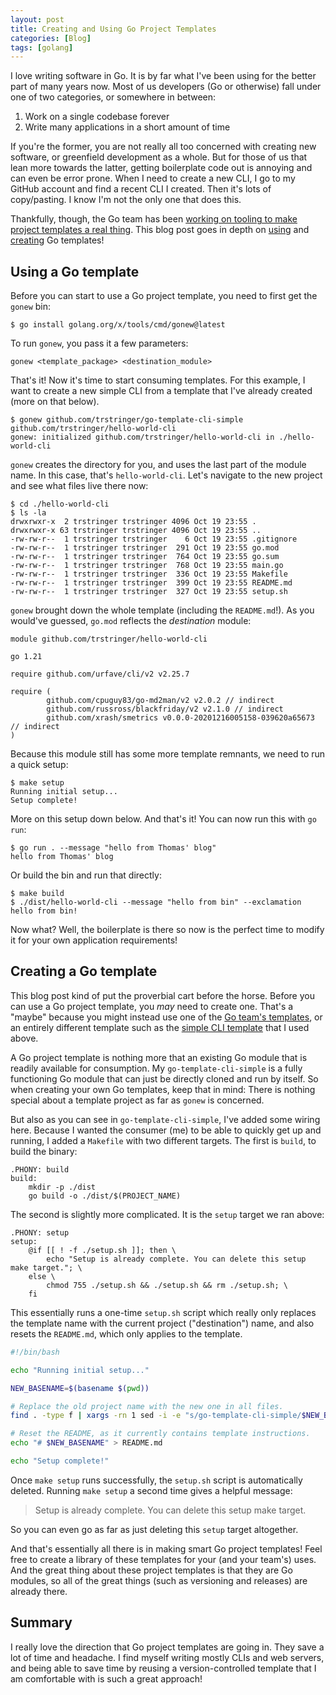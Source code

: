 ```yaml
---
layout: post
title: Creating and Using Go Project Templates
categories: [Blog]
tags: [golang]
---
```


I love writing software in Go. It is by far what I've been using for the better part of many years now. Most of us developers (Go or otherwise) fall under one of two categories, or somewhere in between:

1. Work on a single codebase forever
1. Write many applications in a short amount of time

If you're the former, you are not really all too concerned with creating new software, or greenfield development as a whole. But for those of us that lean more towards the latter, getting boilerplate code out is annoying and can even be error prone. When I need to create a new CLI, I go to my GitHub account and find a recent CLI I created. Then it's lots of copy/pasting. I know I'm not the only one that does this.

Thankfully, though, the Go team has been [working on tooling to make project templates a real thing](https://go.dev/blog/gonew). This blog post goes in depth on [using](#using-a-go-template) and [creating](#creating-a-go-template) Go templates!

## Using a Go template

Before you can start to use a Go project template, you need to first get the `gonew` bin:

```
$ go install golang.org/x/tools/cmd/gonew@latest
```

To run `gonew`, you pass it a few parameters:

```
gonew <template_package> <destination_module>
```

That's it! Now it's time to start consuming templates. For this example, I want to create a new simple CLI from a template that I've already created (more on that below).

```
$ gonew github.com/trstringer/go-template-cli-simple github.com/trstringer/hello-world-cli
gonew: initialized github.com/trstringer/hello-world-cli in ./hello-world-cli
```

`gonew` creates the directory for you, and uses the last part of the module name. In this case, that's `hello-world-cli`. Let's navigate to the new project and see what files live there now:

```
$ cd ./hello-world-cli
$ ls -la
drwxrwxr-x  2 trstringer trstringer 4096 Oct 19 23:55 .
drwxrwxr-x 63 trstringer trstringer 4096 Oct 19 23:55 ..
-rw-rw-r--  1 trstringer trstringer    6 Oct 19 23:55 .gitignore
-rw-rw-r--  1 trstringer trstringer  291 Oct 19 23:55 go.mod
-rw-rw-r--  1 trstringer trstringer  764 Oct 19 23:55 go.sum
-rw-rw-r--  1 trstringer trstringer  768 Oct 19 23:55 main.go
-rw-rw-r--  1 trstringer trstringer  336 Oct 19 23:55 Makefile
-rw-rw-r--  1 trstringer trstringer  399 Oct 19 23:55 README.md
-rw-rw-r--  1 trstringer trstringer  327 Oct 19 23:55 setup.sh
```

`gonew` brought down the whole template (including the `README.md`!). As you would've guessed, `go.mod` reflects the _destination_ module:

```
module github.com/trstringer/hello-world-cli

go 1.21

require github.com/urfave/cli/v2 v2.25.7

require (
        github.com/cpuguy83/go-md2man/v2 v2.0.2 // indirect
        github.com/russross/blackfriday/v2 v2.1.0 // indirect
        github.com/xrash/smetrics v0.0.0-20201216005158-039620a65673 // indirect
)
```

Because this module still has some more template remnants, we need to run a quick setup:

```
$ make setup
Running initial setup...
Setup complete!
```

More on this setup down below. And that's it! You can now run this with `go run`:

```
$ go run . --message "hello from Thomas' blog"
hello from Thomas' blog
```

Or build the bin and run that directly:

```
$ make build
$ ./dist/hello-world-cli --message "hello from bin" --exclamation
hello from bin!
```

Now what? Well, the boilerplate is there so now is the perfect time to modify it for your own application requirements!

## Creating a Go template

This blog post kind of put the proverbial cart before the horse. Before you can use a Go project template, you _may_ need to create one. That's a "maybe" because you might instead use one of the [Go team's templates](https://pkg.go.dev/golang.org/x/example), or an entirely different template such as the [simple CLI template](https://github.com/trstringer/go-template-cli-simple) that I used above.

A Go project template is nothing more that an existing Go module that is readily available for consumption. My `go-template-cli-simple` is a fully functioning Go module that can just be directly cloned and run by itself. So when creating your own Go templates, keep that in mind: There is nothing special about a template project as far as `gonew` is concerned.

But also as you can see in `go-template-cli-simple`, I've added some wiring here. Because I wanted the consumer (me) to be able to quickly get up and running, I added a `Makefile` with two different targets. The first is `build`, to build the binary:

```
.PHONY: build
build:
	mkdir -p ./dist
	go build -o ./dist/$(PROJECT_NAME)
```

The second is slightly more complicated. It is the `setup` target we ran above:

```
.PHONY: setup
setup:
	@if [[ ! -f ./setup.sh ]]; then \
		echo "Setup is already complete. You can delete this setup make target."; \
	else \
		chmod 755 ./setup.sh && ./setup.sh && rm ./setup.sh; \
	fi
```

This essentially runs a one-time `setup.sh` script which really only replaces the template name with the current project ("destination") name, and also resets the `README.md`, which only applies to the template.

```bash
#!/bin/bash

echo "Running initial setup..."

NEW_BASENAME=$(basename $(pwd))

# Replace the old project name with the new one in all files.
find . -type f | xargs -rn 1 sed -i -e "s/go-template-cli-simple/$NEW_BASENAME/g"

# Reset the README, as it currently contains template instructions.
echo "# $NEW_BASENAME" > README.md

echo "Setup complete!"
```

Once `make setup` runs successfully, the `setup.sh` script is automatically deleted. Running `make setup` a second time gives a helpful message:

> Setup is already complete. You can delete this setup make target.

So you can even go as far as just deleting this `setup` target altogether.

And that's essentially all there is in making smart Go project templates! Feel free to create a library of these templates for your (and your team's) uses. And the great thing about these project templates is that they are Go modules, so all of the great things (such as versioning and releases) are already there.

## Summary

I really love the direction that Go project templates are going in. They save a lot of time and headache. I find myself writing mostly CLIs and web servers, and being able to save time by reusing a version-controlled template that I am comfortable with is such a great approach!
